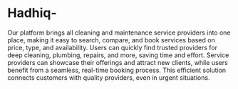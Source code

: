 # Hadhiq-

Our platform brings all cleaning and maintenance service providers into one place, making it easy to search, compare, and book services based on price, type, and availability. Users can quickly find trusted providers for deep cleaning, plumbing, repairs, and more, saving time and effort. Service providers can showcase their offerings and attract new clients, while users benefit from a seamless, real-time booking process. This efficient solution connects customers with quality providers, even in urgent situations.

